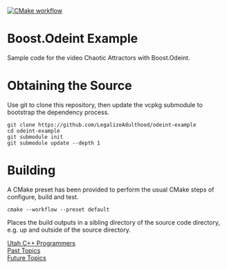 [![CMake workflow](https://github.com/LegalizeAdulthood/odeint-example/actions/workflows/cmake.yml/badge.svg)](https://github.com/LegalizeAdulthood/odeint-example/actions/workflows/cmake.yml)

# Boost.Odeint Example

Sample code for the video Chaotic Attractors with Boost.Odeint.

# Obtaining the Source

Use git to clone this repository, then update the vcpkg submodule to bootstrap
the dependency process.

```
git clone https://github.com/LegalizeAdulthood/odeint-example
cd odeint-example
git submodule init
git submodule update --depth 1
```

# Building

A CMake preset has been provided to perform the usual CMake steps of
configure, build and test.

```
cmake --workflow --preset default
```

Places the build outputs in a sibling directory of the source code directory, e.g. up
and outside of the source directory.

[Utah C++ Programmers](https://meetup.com/utah-cpp-programmers)\
[Past Topics](https://utahcpp.wordpress.com/past-meeting-topics/)\
[Future Topics](https://utahcpp.wordpress.com/future-meeting-topics/)
